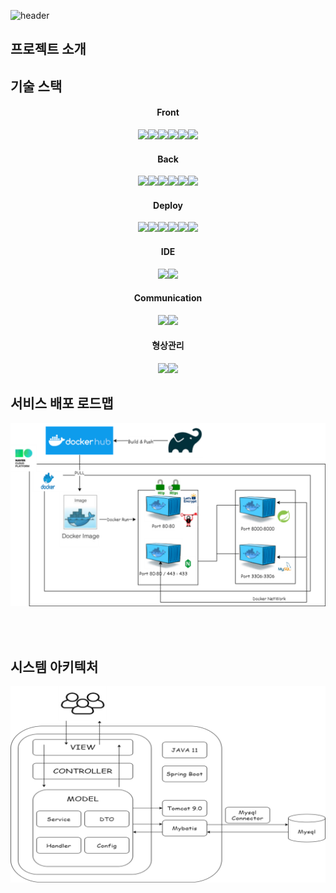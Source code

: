 ![header](https://capsule-render.vercel.app/api?type=waving&color=timeAuto&height=330&section=header&text=BeomHair%20&fontSize=90)







## 프로젝트 소개









## 기술 스택





<div align = "center"><h4> Front</h4></div>

<div align = "center"> <img src="https://img.shields.io/badge/JAVASCRIPT-F7DF1E?style=flat&logo=Javascript&logoColor=white"/><img src="https://img.shields.io/badge/HTML5-E34F26?style=flat&logo=HTML5&logoColor=white"/><img src="https://img.shields.io/badge/CSS-1572B6?style=flat&logo=CSS3&logoColor=white"/><img src="https://img.shields.io/badge/JQUERY-0769AD?style=flat&logo=jquery&logoColor=white"/><img src="https://img.shields.io/badge/BOOTSTRAP-7952B3?style=flat&logo=bootstrap&logoColor=white"/><img src="https://img.shields.io/badge/AJAX-purple?style=flat&logo=ncp&logoColor=white"/>
</div>

 <div align = "center"><h4>Back</h4></div>

<div align = "center"><img src="https://img.shields.io/badge/java-007396?style=flat&logo=java&logoColor=white"/><img src="https://img.shields.io/badge/SPRING BOOT-6DB33F?style=flat&logo=Spring boot&logoColor=white"/><img src="https://img.shields.io/badge/TOMCAT-F8DC75?style=flat&logo=Apache Tomcat&logoColor=white"/><img src="https://img.shields.io/badge/GRADLE-02303A?style=flat&logo=Gradle&logoColor=white"/><img src="https://img.shields.io/badge/MYSQL-4479A1?style=flat&logo=mysql&logoColor=white"/><img src="https://img.shields.io/badge/MYBATIS-red?style=flat&logo=mybatis&logoColor=white"/></div>

<div align = "center"><h4>Deploy</h4></div>

<div align = "center"><img src="https://img.shields.io/badge/UBUNTU-E95420?style=flat&logo=ubuntu&logoColor=white"/><img src="https://img.shields.io/badge/NGINX-009639?style=flat&logo=nginx&logoColor=white"/><img src="https://img.shields.io/badge/LINUX-FCC624?style=flat&logo=linux&logoColor=white"/><img src="https://img.shields.io/badge/DOCKER-2496ED?style=flat&logo=docker&logoColor=white"/><img src="https://img.shields.io/badge/NAVER CLOUD PLATFORM-03C75A?style=flat&logo=ncp&logoColor=white"/><img src="https://img.shields.io/badge/Let's Encrypt-003A70?style=flat&logo=Let's Encrypt&logoColor=white"/></div>

<div align = "center"><h4>IDE</h4></div>

<div align = "center"><img src="https://img.shields.io/badge/VSCODE-007ACC?style=flat&logo=Visual Studio Code&logoColor=white"/><img src="https://img.shields.io/badge/ECLIPSE-2C2255?style=flat&logo=eclipse ide&logoColor=white"/></div>

<div align = "center"><h4>Communication</h4></div>

<div align = "center"><img src="https://img.shields.io/badge/ZOOM-2D8CFF?style=flat&logo=Zoom&logoColor=white"/><img src="https://img.shields.io/badge/DISCORD-5865F2?style=flat&logo=Discord&logoColor=white"/></div>

<div align = "center"><h4>형상관리</h4></div>

<div align = "center"><img src="https://img.shields.io/badge/GIT-F05032?style=flat&logo=Git&logoColor=white"/><img src="https://img.shields.io/badge/GITHUB-181717?style=flat&logo=GitHub&logoColor=white"/></div>

















## 서비스 배포 로드맵

![image-20220819002100087](README.assets/image-20220819002100087.png)



<br><br>



## 시스템 아키텍처

![image-20220819002123757](README.assets/image-20220819002123757.png)
